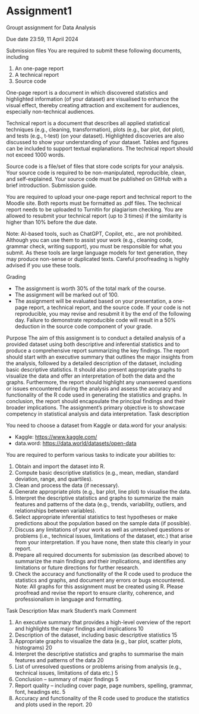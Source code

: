 # Assignment1
 Groupt assignment for Data Analysis

Due date
23:59, 11 April 2024

Submission files
You are required to submit these following documents, including
1. An one-page report
2. A technical report
3. Source code

One-page report is a document in which discovered statistics and highlighted information
(of your dataset) are visualised to enhance the visual effect, thereby creating attraction and
excitement for audiences, especially non-technical audiences.

Technical report is a document that describes all applied statistical techniques (e.g., cleaning, transformation), plots (e.g., bar plot, dot plot), and tests (e.g., t-test) (on your dataset).
Highlighted discoveries are also discussed to show your understanding of your dataset. Tables
and figures can be included to support textual explanations. The technical report should not
exceed 1000 words.

Source code is a file/set of files that store code scripts for your analysis. Your source code is
required to be non-manipulated, reproducible, clean, and self-explained. Your source code must
be published on GitHub with a brief introduction.
Submission guide.

You are required to upload your one-page report and technical report to the Moodle site. Both
reports must be formatted as .pdf files. The technical report needs to be uploaded to Turnitin
for plagiarism checking. You are allowed to resubmit your technical report (up to 3 times) if
the similarity is higher than 10% before the due date.

Note: AI-based tools, such as ChatGPT, Copilot, etc., are not prohibited. Although you can
use them to assist your work (e.g., cleaning code, grammar check, writing support), you must be
responsible for what you submit. As these tools are large language models for text generation,
they may produce non-sense or duplicated texts. Careful proofreading is highly advised if you
use these tools.

Grading
- The assignment is worth 30% of the total mark of the course.
- The assignment will be marked out of 100.
- The assignment will be evaluated based on your presentation, a one-page report, a technical
report, and the source code. If your code is not reproducible, you may revise and resubmit
it by the end of the following day. Failure to demonstrate reproducible code will result in
a 50% deduction in the source code component of your grade.

Purpose
The aim of this assignment is to conduct a detailed analysis of a provided dataset using both
descriptive and inferential statistics and to produce a comprehensive report summarizing the
key findings. The report should start with an executive summary that outlines the major
insights from the analysis, followed by a detailed description of the dataset, including basic
descriptive statistics. It should also present appropriate graphs to visualize the data and offer
an interpretation of both the data and the graphs. Furthermore, the report should highlight
any unanswered questions or issues encountered during the analysis and assess the accuracy and
functionality of the R code used in generating the statistics and graphs. In conclusion, the report should encapsulate the principal findings and their broader implications. The assignment’s
primary objective is to showcase competency in statistical analysis and data interpretation.
Task description

You need to choose a dataset from Kaggle or data.word for your analysis:
- Kaggle: https://www.kaggle.com/
- data.word: https://data.world/datasets/open-data

You are required to perform various tasks to indicate your abilities to:
1. Obtain and import the dataset into R.
2. Compute basic descriptive statistics (e.g., mean, median, standard deviation, range, and
quartiles).
3. Clean and process the data (if necessary).
4. Generate appropriate plots (e.g., bar plot, line plot) to visualise the data.
5. Interpret the descriptive statistics and graphs to summarize the main features and patterns
of the data (e.g., trends, variability, outliers, and relationships between variables).
6. Select appropriate inferential statistics to test hypotheses or make predictions about the
population based on the sample data (if possible).
7. Discuss any limitations of your work as well as unresolved questions or problems (i.e.,
technical issues, limitations of the dataset, etc.) that arise from your interpretation. If
you have none, then state this clearly in your report.
8. Prepare all required documents for submission (as described above) to summarize the
main findings and their implications, and identifies any limitations or future directions for
further research.
9. Check the accuracy and functionality of the R code used to produce the statistics and
graphs, and document any errors or bugs encountered.
Note: All graphs for this assignment must be created using R. Please proofread and revise the
report to ensure clarity, coherence, and professionalism in language and formatting.


Task Description Max mark Student’s mark Comment

1. An executive summary that provides a high-level
overview of the report and highlights the major
findings and implications
10
2. Description of the dataset, including basic
descriptive statistics 15
3. Appropriate graphs to visualize the data (e.g., bar
plot, scatter plots, histograms) 20
4. Interpret the descriptive statistics and graphs to
summarise the main features and patterns of the
data
20
5. List of unresolved questions or problems arising
from analysis (e.g., technical issues, limitations
of data etc.)
5
6. Conclusion – summary of major findings 5
7. Report quality – including cover page, page
numbers, spelling, grammar, font, headings etc. 5
8. Accuracy and functionality of the R code used
to produce the statistics and plots used in the report. 20